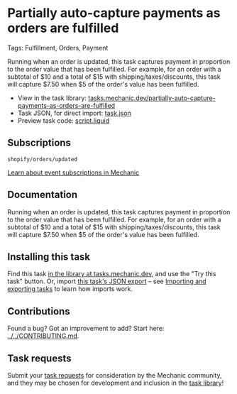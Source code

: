 # Partially auto-capture payments as orders are fulfilled

Tags: Fulfillment, Orders, Payment

Running when an order is updated, this task captures payment in proportion to the order value that has been fulfilled. For example, for an order with a subtotal of $10 and a total of $15 with shipping/taxes/discounts, this task will capture $7.50 when $5 of the order's value has been fulfilled.

* View in the task library: [tasks.mechanic.dev/partially-auto-capture-payments-as-orders-are-fulfilled](https://tasks.mechanic.dev/partially-auto-capture-payments-as-orders-are-fulfilled)
* Task JSON, for direct import: [task.json](../../tasks/partially-auto-capture-payments-as-orders-are-fulfilled.json)
* Preview task code: [script.liquid](./script.liquid)

## Subscriptions

```liquid
shopify/orders/updated
```

[Learn about event subscriptions in Mechanic](https://learn.mechanic.dev/core/tasks/subscriptions)

## Documentation

Running when an order is updated, this task captures payment in proportion to the order value that has been fulfilled. For example, for an order with a subtotal of $10 and a total of $15 with shipping/taxes/discounts, this task will capture $7.50 when $5 of the order's value has been fulfilled.

## Installing this task

Find this task [in the library at tasks.mechanic.dev](https://tasks.mechanic.dev/partially-auto-capture-payments-as-orders-are-fulfilled), and use the "Try this task" button. Or, import [this task's JSON export](../../tasks/partially-auto-capture-payments-as-orders-are-fulfilled.json) – see [Importing and exporting tasks](https://learn.mechanic.dev/core/tasks/import-and-export) to learn how imports work.

## Contributions

Found a bug? Got an improvement to add? Start here: [../../CONTRIBUTING.md](../../CONTRIBUTING.md).

## Task requests

Submit your [task requests](https://mechanic.canny.io/task-requests) for consideration by the Mechanic community, and they may be chosen for development and inclusion in the [task library](https://tasks.mechanic.dev/)!
